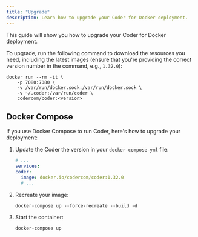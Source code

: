 ```yaml
---
title: "Upgrade"
description: Learn how to upgrade your Coder for Docker deployment.
---
```


This guide will show you how to upgrade your Coder for Docker deployment.

To upgrade, run the following command to download the resources you need,
including the latest images (ensure that you're providing the correct version
number in the command, e.g., `1.32.0`):

```console
docker run --rm -it \
    -p 7080:7080 \
    -v /var/run/docker.sock:/var/run/docker.sock \
    -v ~/.coder:/var/run/coder \
    codercom/coder:<version>
```

## Docker Compose

If you use Docker Compose to run Coder, here's how to upgrade your deployment:

1. Update the Coder the version in your `docker-compose-yml` file:

   ```yml
   # ...
   services:
   coder:
     image: docker.io/codercom/coder:1.32.0
     # ...
   ```

1. Recreate your image:

   ```console
   docker-compose up --force-recreate --build -d
   ```

1. Start the container:

   ```console
   docker-compose up
   ```
